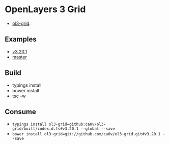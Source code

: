 # OpenLayers 3 Grid
* [ol3-grid](https://github.com/ca0v/ol3-grid).

## Examples

* [v3.20.1](https://rawgit.com/ca0v/ol3-grid/v3.20.1/rawgit.html)
* [master](https://rawgit.com/ca0v/ol3-grid/master/rawgit.html)

## Build

* typings install
* bower install
* tsc -w

## Consume

* `typings install ol3-grid=github:ca0v/ol3-grid/built/index.d.ts#v3.20.1 --global --save`
* `bower install ol3-grid=git://github.com/ca0v/ol3-grid.git#v3.20.1 --save`
